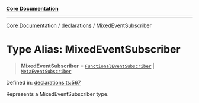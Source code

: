 [**Core Documentation**](../../README.md)

***

[Core Documentation](../../README.md) / [declarations](../README.md) / MixedEventSubscriber

# Type Alias: MixedEventSubscriber

> **MixedEventSubscriber** = [`FunctionalEventSubscriber`](FunctionalEventSubscriber.md) \| [`MetaEventSubscriber`](../interfaces/MetaEventSubscriber.md)

Defined in: [declarations.ts:567](https://github.com/stonemjs/core/blob/b1f29857c7f1e529739f22d486494bed3b22d2c6/src/declarations.ts#L567)

Represents a MixedEventSubscriber type.
